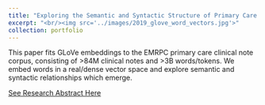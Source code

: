 ```yaml
---
title: "Exploring the Semantic and Syntactic Structure of Primary Care Clinical Text Data Using Word Vector Embeddings"
excerpt: "<br/><img src='../images/2019_glove_word_vectors.jpg'>"
collection: portfolio
---
```


This paper fits GLoVe embeddings to the EMRPC primary care clinical note corpus, consisting of >84M clinical notes and >3B words/tokens. We embed words in a real/dense vector space and explore semantic and syntactic relationships which emerge. 

[See Research Abstract Here](https://ijpds.org/article/view/760/)


